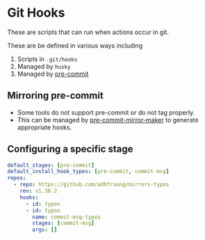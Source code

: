 # Git Hooks

These are scripts that can run when actions occur in git.

These are be defined in various ways including

1. Scripts in `.git/hooks`
1. Managed by `husky`
1. Managed by [pre-commit](https://github.com/pre-commit/pre-commit-hooks/commits/main/)

## Mirroring pre-commit

- Some tools do not support pre-commit or do not tag properly.
- This can be managed by [pre-commit-mirror-maker](https://github.com/pre-commit/pre-commit-mirror-maker) to generate appropriate hooks.

## Configuring a specific stage

```yaml
default_stages: [pre-commit]
default_install_hook_types: [pre-commit, commit-msg]
repos:
  - repo: https://github.com/adhtruong/mirrors-typos
    rev: v1.36.2
    hooks:
      - id: typos
      - id: typos
        name: commit-msg-typos
        stages: [commit-msg]
        args: []
```
